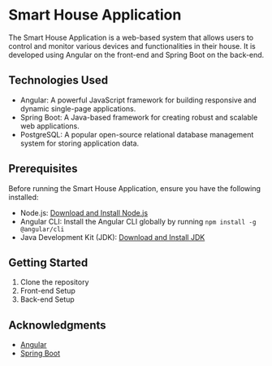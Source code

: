 # Smart House Application

The Smart House Application is a web-based system that allows users to control and monitor various devices and functionalities in their house. It is developed using Angular on the front-end and Spring Boot on the back-end.

## Technologies Used

- Angular: A powerful JavaScript framework for building responsive and dynamic single-page applications.
- Spring Boot: A Java-based framework for creating robust and scalable web applications.
- PostgreSQL: A popular open-source relational database management system for storing application data.

## Prerequisites

Before running the Smart House Application, ensure you have the following installed:

- Node.js: [Download and Install Node.js](https://nodejs.org)
- Angular CLI: Install the Angular CLI globally by running `npm install -g @angular/cli`
- Java Development Kit (JDK): [Download and Install JDK](https://www.oracle.com/java/technologies/javase-jdk11-downloads.html)

## Getting Started

1. Clone the repository
2.  Front-end Setup
3.  Back-end Setup
   
## Acknowledgments
- [Angular](https://angular.io/)
- [Spring Boot](https://spring.io/projects/spring-boot)
